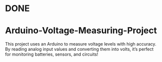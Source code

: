 # DONE
# Arduino-Voltage-Measuring-Project
This project uses an Arduino to measure voltage levels with high accuracy. By reading analog input values and converting them into volts, it’s perfect for monitoring batteries, sensors, and circuits!
